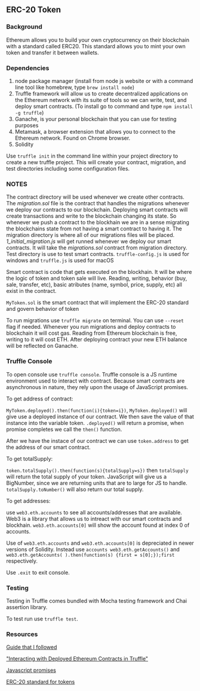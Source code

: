 ## ERC-20 Token

### Background
Ethereum allows you to build your own cryptocurrency on their blockchain with a standard called ERC20. This standard allows you to mint your own token and transfer it between wallets.

### Dependencies
1. node package manager (install from node js website or with a command line tool like homebrew, type `brew install node`)
2. Truffle framework will allow us to create decentralized applications on the Ethereum network with its suite of tools so we can write, test, and deploy smart contracts. (To install go to command and type `npm install -g truffle`)
3. Ganache, is your personal blockchain that you can use for testing purposes
4. Metamask, a browser extension that allows you to connect to the Ethereum network. Found on Chrome browser. 
5. Solidity 


Use `truffle init` in the command line within your project directory to create a new truffle project. This will create your contract, migration, and test directories including some configuration files.


### NOTES

The contract directory will be used whenever we create other contracts. The *migration.sol* file is the contract that handles the migrations whenever we deploy our contracts to our blockchain. Deploying smart contracts will create transactions and write to the blockchain changing its state. So whenever we push a contract to the blockhain we are in a sense migrating the blockchains state from not having a smart contract to having it.
The migration directory is where all of our migrations files will be placed. *1_initial_migration.js* will get runned whenever we deploy our smart contracts. It will take the *migrations.sol* contract from migration directory. Test directory is use to test smart contracts. 
`truffle-config.js` is used for windows and `truffle.js` is used for macOS

Smart contract is code that gets executed on the blockhain. It will be where the logic of token and token sale will live. Reading, writing, behavior (buy, sale, transfer, etc), basic atributes (name, symbol, price, supply, etc) all exist in the contract. 

`MyToken.sol` is the smart contract that will implement the ERC-20 standard and govern behavior of token

To run migrations use `truffle migrate`  on terminal. You can use `--reset` flag if needed. 
Whenever you run migrations and deploy contracts to blockchain it will cost gas. Reading from Ethereum blockchain is free, writing to it will cost ETH.
After deploying contract your new ETH balance will be reflected on Ganache.


### Truffle Console
To open console use `truffle console`. Truffle console is a JS runtime environment used to interact with contract. Because smart contracts are asynchronous in nature, they rely upon the usage of JavaScript promises.

To get address of contract:

`MyToken.deployed().then(function(i){token=i})`, `MyToken.deployed()` will give use a deployed instance of our contract. We then save the value of that instance into the variable token. `.deployed()` will return a promise, when promise completes we call the `then()` function.

After we have the instace of our contract we can use `token.address` to get the address of our smart contract.

To get totalSupply:

`token.totalSupply().then(function(s){totalSupply=s})` then `totalSupply` will return the total supply of your token. JavaScript will give us a BigNumber, since we are returning units that are to large for JS to handle.
`totalSupply.toNumber()` will also return our total supply. 

To get addresses:

use `web3.eth.accounts` to see all accounts/addresses that are available. Web3 is a library that allows us to intreact with our smart contracts and blockhain.
`web3.eth.accounts[0]` will show the account found at index 0 of accounts. 

Use of `web3.eth.accounts` and `web3.eth.accounts[0]` is depreciated in newer versions of Solidity. Instead use `accounts web3.eth.getAccounts()` and `web3.eth.getAccounts( ).then(function(s) {first = s[0];});first` respectively.

Use `.exit` to exit console.

### Testing
Testing in Truffle comes bundled with Mocha testing framework and Chai assertion library.

To test run use `truffle test`. 

 
### Resources
[Guide that I followed](https://www.youtube.com/watch?v=044h0ZI-fDI&list=PLS5SEs8ZftgWFuKg2wbm_0GLV0Tiy1R-n&index=3)

["Interacting with Deployed Ethereum Contracts in Truffle"](https://medium.com/@blockchain101/interacting-with-deployed-ethereum-contracts-in-truffle-39d7c7040455)

[Javascript promises](https://medium.com/javascript-scene/master-the-javascript-interview-what-is-a-promise-27fc71e77261)

[ERC-20 standard for tokens](https://github.com/ethereum/EIPs/blob/master/EIPS/eip-20.md)

